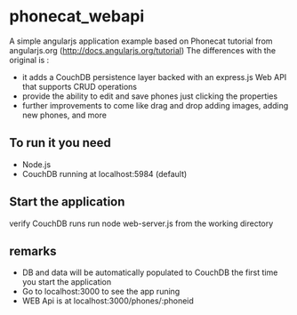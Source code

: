 phonecat_webapi
===============

A simple angularjs application example based on Phonecat tutorial from angularjs.org (http://docs.angularjs.org/tutorial) The differences with the original is :

- it adds a CouchDB persistence layer backed with an express.js Web API that supports CRUD operations
- provide the ability to edit and save phones just clicking the properties
- further improvements to come like drag and drop adding images, adding new phones, and more

To run it you need
------------------

- Node.js
- CouchDB running at localhost:5984 (default)

Start the application
---------------------

verify CouchDB runs
run node web-server.js from the working directory

remarks
-------

- DB and data will be automatically populated to CouchDB the first time you start the application
- Go to localhost:3000 to see the app runing
- WEB Api is at localhost:3000/phones/:phoneid